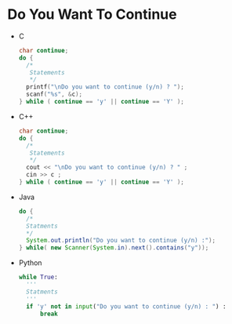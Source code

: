 # Do You Want To Continue
+ C
  ```c
  char continue;
  do {
    /*
     Statements
     */
    printf("\nDo you want to continue (y/n) ? ");
    scanf("%s", &c);
  } while ( continue == 'y' || continue == 'Y' );
  ```
+ C++
  ```cpp
  char continue;
  do {
    /*
     Statements
     */
    cout << "\nDo you want to continue (y/n) ? " ;
    cin >> c ;
  } while ( continue == 'y' || continue == 'Y' );
  ```
+ Java
  ```java
  do {
    /*
    Statments
    */
    System.out.println("Do you want to continue (y/n) :");
  } while( new Scanner(System.in).next().contains("y"));
  ```

+ Python
  ```python
  while True:
  	'''
  	Statments
  	'''
  	if 'y' not in input("Do you want to continue (y/n) : ") :
  		break
  ```
